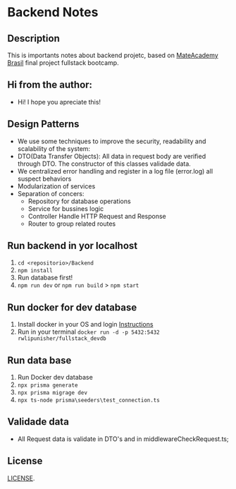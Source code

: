 # Backend Notes

## Description
This is importants notes about backend projetc, based on [MateAcademy Brasil](https://mate.academy/pt-br) final project fullstack bootcamp.

## Hi from the author: 
- Hi! I hope you apreciate this!

## Design Patterns
 - We use some techniques to improve the security, readability and scalability of the system: 
  - DTO(Data Transfer Objects): All data in request body are verified through DTO. The constructor of this classes validade data.
  - We centralized error handling and register in a log file (error.log) all suspect behaviors
  - Modularization of services
  - Separation of concers:
    - Repository for database operations
    - Service for bussines logic
    - Controller Handle HTTP Request and Response
    - Router to group related routes

## Run backend in yor localhost

1. `cd <repositorio>/Backend`
2. `npm install`
3. Run database first!
3. `npm run dev` or `npm run build` > `npm start`

## Run docker for dev database 

1. Install docker in your OS and login [Instructions](https://www.docker.com/)
2. Run in your terminal `docker run -d -p 5432:5432 rwlipunisher/fullstack_devdb`

## Run data base
1. Run Docker dev database
2. `npx prisma generate`
3. `npx prisma migrage dev`
5. `npx ts-node prisma\seeders\test_connection.ts`


## Validade data
- All Request data is validate in DTO's and in middlewareCheckRequest.ts;

## License

[LICENSE](LICENSE).
